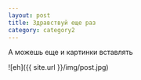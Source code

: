 ```yaml
---
layout: post
title: Здравствуй еще раз
category: category2
---
```

А можешь еще и картинки вставлять

![eh]({{ site.url }}/img/post.jpg)